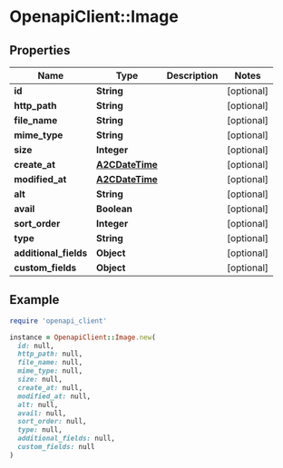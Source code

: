 # OpenapiClient::Image

## Properties

| Name | Type | Description | Notes |
| ---- | ---- | ----------- | ----- |
| **id** | **String** |  | [optional] |
| **http_path** | **String** |  | [optional] |
| **file_name** | **String** |  | [optional] |
| **mime_type** | **String** |  | [optional] |
| **size** | **Integer** |  | [optional] |
| **create_at** | [**A2CDateTime**](A2CDateTime.md) |  | [optional] |
| **modified_at** | [**A2CDateTime**](A2CDateTime.md) |  | [optional] |
| **alt** | **String** |  | [optional] |
| **avail** | **Boolean** |  | [optional] |
| **sort_order** | **Integer** |  | [optional] |
| **type** | **String** |  | [optional] |
| **additional_fields** | **Object** |  | [optional] |
| **custom_fields** | **Object** |  | [optional] |

## Example

```ruby
require 'openapi_client'

instance = OpenapiClient::Image.new(
  id: null,
  http_path: null,
  file_name: null,
  mime_type: null,
  size: null,
  create_at: null,
  modified_at: null,
  alt: null,
  avail: null,
  sort_order: null,
  type: null,
  additional_fields: null,
  custom_fields: null
)
```

